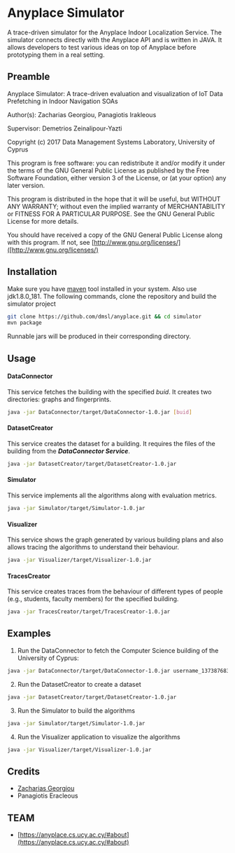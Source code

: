 Anyplace Simulator
================

A trace-driven simulator for the Anyplace Indoor Localization Service. 
The simulator connects directly with the Anyplace API and is written in JAVA. 
It allows developers to test various ideas on top of Anyplace before prototyping them in a real setting.

Preamble
---
Anyplace Simulator:  A trace-driven evaluation and visualization of IoT Data Prefetching in Indoor Navigation SOAs

Author(s): Zacharias Georgiou, Panagiotis Irakleous

Supervisor: Demetrios Zeinalipour-Yazti

Copyright (c) 2017 Data Management Systems Laboratory, University of Cyprus

This program is free software: you can redistribute it and/or modify it under the terms of the GNU General Public
License as published by the Free Software Foundation, either version 3 of the License, or (at your option) any later
version.

This program is distributed in the hope that it will be useful, but WITHOUT ANY WARRANTY; without even the implied
warranty of MERCHANTABILITY or FITNESS FOR A PARTICULAR PURPOSE. See the GNU General Public License for more details.

You should have received a copy of the GNU General Public License along with this program.
If not, see [http://www.gnu.org/licenses/]([http://www.gnu.org/licenses/)


Installation
----
Make sure you have [maven](https://maven.apache.org/) tool installed in your system. Also use jdk1.8.0_181.
The following commands, clone the repository and build the simulator project
```bash
git clone https://github.com/dmsl/anyplace.git && cd simulator
mvn package
```
Runnable jars will be produced in their corresponding directory.

Usage
---

#### DataConnector

This service fetches the building with the specified _buid_. It 
creates two directories: graphs and fingerprints.
```bash
java -jar DataConnector/target/DataConnector-1.0.jar [buid]


```

#### DatasetCreator

This service creates the dataset for a building. 
It requires the files of the building from the **_DataConnector Service_**. 

```bash
java -jar DatasetCreator/target/DatasetCreator-1.0.jar

```
#### Simulator

This service implements all the algorithms along with evaluation metrics.
```bash
java -jar Simulator/target/Simulator-1.0.jar

```

#### Visualizer
This service shows the graph generated by various building plans and also allows tracing 
the algorithms to understand their behaviour.

```bash
java -jar Visualizer/target/Visualizer-1.0.jar

```
#### TracesCreator

This service creates traces from the behaviour of different types of people (e.g., students, faculty members)
 for the specified building.  
```bash
java -jar TracesCreator/target/TracesCreator-1.0.jar

```


Examples
---

1. Run the DataConnector to fetch the Computer Science building of the University of Cyprus:
```bash
java -jar DataConnector/target/DataConnector-1.0.jar username_1373876832005
```

2. Run the DatasetCreator to create a dataset
```bash
java -jar DatasetCreator/target/DatasetCreator-1.0.jar
```

3. Run the Simulator to build the algorithms
```bash
java -jar Simulator/target/Simulator-1.0.jar
```

4. Run the Visualizer application to visualize the algorithms
```bash
java -jar Visualizer/target/Visualizer-1.0.jar

```

Credits
---
* [Zacharias Georgiou](https://cs.ucy.ac.cy/~zgeorg03)
* Panagiotis Eracleous

TEAM
---
* [https://anyplace.cs.ucy.ac.cy/#about](https://anyplace.cs.ucy.ac.cy/#about)
